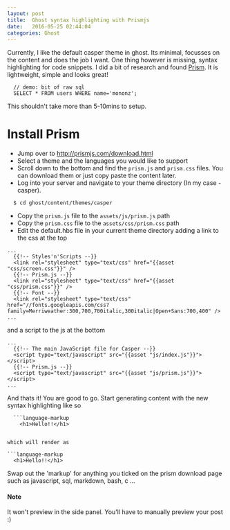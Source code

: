 ```yaml
---
layout: post
title:  Ghost syntax highlighting with Prismjs
date:   2016-05-25 02:44:04
categories: Ghost
---
```


Currently, I like the default casper theme in ghost. Its minimal, focusses on the content and does the job I want. One thing however is missing, syntax highlighting for code snippets. I did a bit of research and found [Prism](http://prismjs.com/). It is lightweight, simple and looks great!

```language-sql
  // demo: bit of raw sql
  SELECT * FROM users WHERE name='mononz';
```

This shouldn't take more than 5-10mins to setup.

# Install Prism

- Jump over to http://prismjs.com/download.html
- Select a theme and the languages you would like to support
- Scroll down to the bottom and find the `prism.js` and `prism.css` files. You can download them or just copy paste the content later.
- Log into your server and navigate to your theme directory (In my case - casper).

```language-bash
  $ cd ghost/content/themes/casper
```

- Copy the `prism.js` file to the `assets/js/prism.js` path
- Copy the `prism.css` file to the `assets/css/prism.css` path
- Edit the default.hbs file in your current theme directory adding a link to the css at the top

```language-markup
...
  {{!-- Styles'n'Scripts --}}
  <link rel="stylesheet" type="text/css" href="{{asset "css/screen.css"}}" />
  {{!-- Prism.js --}}
  <link rel="stylesheet" type="text/css" href="{{asset "css/prism.css"}}" />
  {{!-- Font --}}
  <link rel="stylesheet" type="text/css" href="//fonts.googleapis.com/css?family=Merriweather:300,700,700italic,300italic|Open+Sans:700,400" />
...
```

 and a script to the js at the bottom

```language-markup
...
  {{!-- The main JavaScript file for Casper --}}
  <script type="text/javascript" src="{{asset "js/index.js"}}"></script>
  {{!-- Prism.js --}}
  <script type="text/javascript" src="{{asset "js/prism.js"}}"></script>
...
```

And thats it! You are good to go. Start generating content with the new syntax highlighting like so

```language-markdown
  ```language-markup
    <h1>Hello!!</h1>  
  ```
```

which will render as

```language-markup
  <h1>Hello!!</h1>  
```

Swap out the 'markup' for anything you ticked on the prism download page such as javascript, sql, markdown, bash, c ...


#### Note

It won't preview in the side panel. You'll have to manually preview your post :)
